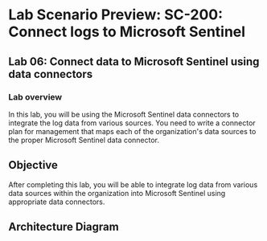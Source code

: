 # Lab Scenario Preview: SC-200: Connect logs to Microsoft Sentinel
## Lab 06: Connect data to Microsoft Sentinel using data connectors

### Lab overview

In this lab, you will be using the Microsoft Sentinel data connectors to integrate the log data from various sources. You need to write a connector plan for management that maps each of the organization's data sources to the proper Microsoft Sentinel data connector.

## Objective
  
After completing this lab, you will be able to integrate log data from various data sources within the organization into Microsoft Sentinel using appropriate data connectors.
  
## Architecture Diagram


